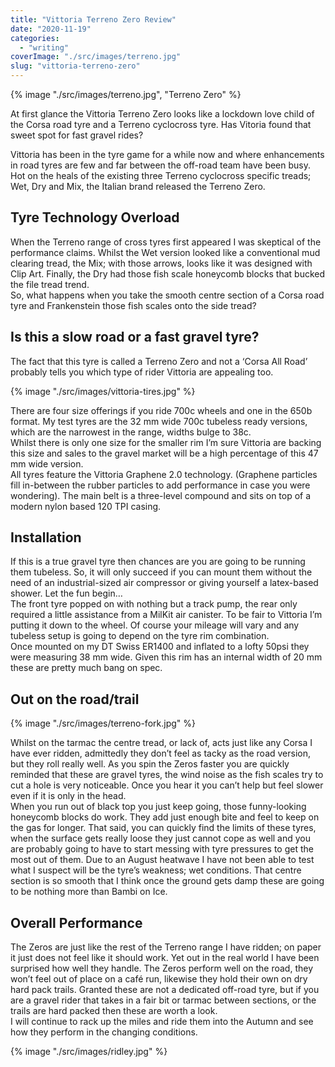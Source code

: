 ```yaml
---
title: "Vittoria Terreno Zero Review"
date: "2020-11-19"
categories: 
  - "writing"
coverImage: "./src/images/terreno.jpg"
slug: "vittoria-terreno-zero"
---
```


{% image "./src/images/terreno.jpg", "Terreno Zero" %}

At first glance the Vittoria Terreno Zero looks like a lockdown love child of the Corsa road tyre and a Terreno cyclocross tyre. Has Vitoria found that sweet spot for fast gravel rides?

<!--more-->

Vittoria has been in the tyre game for a while now and where enhancements in road tyres are few and far between the off-road team have been busy. Hot on the heals of the existing three Terreno cyclocross specific treads; Wet, Dry and Mix, the Italian brand released the Terreno Zero.

## Tyre Technology Overload

When the Terreno range of cross tyres first appeared I was skeptical of the performance claims. Whilst the Wet version looked like a conventional mud clearing tread, the Mix; with those arrows, looks like it was designed with Clip Art. Finally, the Dry had those fish scale honeycomb blocks that bucked the file tread trend.  
So, what happens when you take the smooth centre section of a Corsa road tyre and Frankenstein those fish scales onto the side tread?

## Is this a slow road or a fast gravel tyre?

The fact that this tyre is called a Terreno Zero and not a ‘Corsa All Road’ probably tells you which type of rider Vittoria are appealing too.

{% image "./src/images/vittoria-tires.jpg" %}

There are four size offerings if you ride 700c wheels and one in the 650b format. My test tyres are the 32 mm wide 700c tubeless ready versions, which are the narrowest in the range, widths bulge to 38c.  
Whilst there is only one size for the smaller rim I’m sure Vittoria are backing this size and sales to the gravel market will be a high percentage of this 47 mm wide version.  
All tyres feature the Vittoria Graphene 2.0 technology. (Graphene particles fill in-between the rubber particles to add performance in case you were wondering). The main belt is a three-level compound and sits on top of a modern nylon based 120 TPI casing.

## Installation

If this is a true gravel tyre then chances are you are going to be running them tubeless. So, it will only succeed if you can mount them without the need of an industrial-sized air compressor or giving yourself a latex-based shower. Let the fun begin…  
The front tyre popped on with nothing but a track pump, the rear only required a little assistance from a MilKit air canister. To be fair to Vittoria I’m putting it down to the wheel. Of course your mileage will vary and any tubeless setup is going to depend on the tyre rim combination.  
Once mounted on my DT Swiss ER1400 and inflated to a lofty 50psi they were measuring 38 mm wide. Given this rim has an internal width of 20 mm these are pretty much bang on spec.

## Out on the road/trail

{% image "./src/images/terreno-fork.jpg" %}

Whilst on the tarmac the centre tread, or lack of, acts just like any Corsa I have ever ridden, admittedly they don’t feel as tacky as the road version, but they roll really well. As you spin the Zeros faster you are quickly reminded that these are gravel tyres, the wind noise as the fish scales try to cut a hole is very noticeable. Once you hear it you can’t help but feel slower even if it is only in the head.  
When you run out of black top you just keep going, those funny-looking honeycomb blocks do work. They add just enough bite and feel to keep on the gas for longer. That said, you can quickly find the limits of these tyres, when the surface gets really loose they just cannot cope as well and you are probably going to have to start messing with tyre pressures to get the most out of them. Due to an August heatwave I have not been able to test what I suspect will be the tyre’s weakness; wet conditions. That centre section is so smooth that I think once the ground gets damp these are going to be nothing more than Bambi on Ice.

## Overall Performance

The Zeros are just like the rest of the Terreno range I have ridden; on paper it just does not feel like it should work. Yet out in the real world I have been surprised how well they handle. The Zeros perform well on the road, they won’t feel out of place on a café run, likewise they hold their own on dry hard pack trails. Granted these are not a dedicated off-road tyre, but if you are a gravel rider that takes in a fair bit or tarmac between sections, or the trails are hard packed then these are worth a look.  
I will continue to rack up the miles and ride them into the Autumn and see how they perform in the changing conditions.

{% image "./src/images/ridley.jpg" %}
